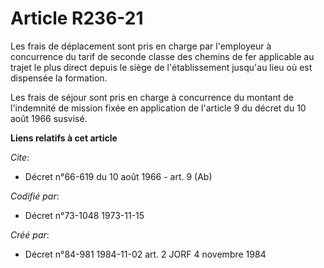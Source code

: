 # Article R236-21

Les frais de déplacement sont pris en charge par l'employeur à concurrence du tarif de seconde classe des chemins de fer
applicable au trajet le plus direct depuis le siège de l'établissement jusqu'au lieu où est dispensée la formation. 

Les frais de séjour sont pris en charge à concurrence du montant de l'indemnité de mission fixée en application de l'article
9 du décret du 10 août 1966 susvisé.

**Liens relatifs à cet article**

_Cite_:

  - Décret n°66-619 du 10 août 1966 - art. 9 (Ab)

_Codifié par_:

  - Décret n°73-1048 1973-11-15

_Créé par_:

  - Décret n°84-981 1984-11-02 art. 2 JORF 4 novembre 1984
